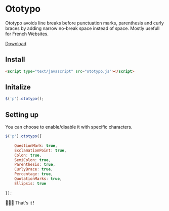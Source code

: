 # Ototypo
Ototypo avoids line breaks before punctuation marks, parenthesis and curly braces by adding narrow no-break space instead of space. Mostly usefull for French Websites.

[Download](https://raw.githubusercontent.com/brunolandowski/ototypo/master/ototypo.js)
## Install
```HTML
<script type="text/javascript" src="ototypo.js"></script>
```
## Initalize
```JavaScript
$('p').ototypo();		
```
## Setting up
You can choose to enable/disable it with specific characters. 
```JavaScript
$('p').ototypo({
		
    QuestionMark: true,
    ExclamationPoint: true,
    Colon: true,
    SemiColon: true,
    Parenthesis: true,
    CurlyBrace: true,
    Percentage: true,      
    QuotationMarks: true,
    Ellipsis: true
           
});		
```
:cactus::cactus::cactus: That's it&#8239;!
